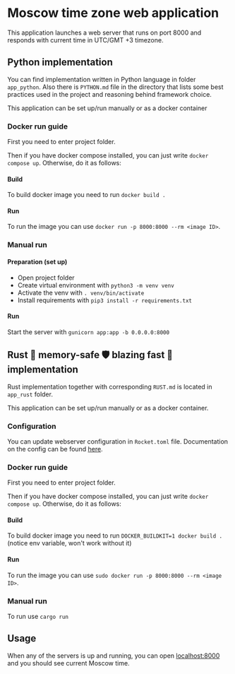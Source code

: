 # Moscow time zone web application

This application launches a web server that runs on port 8000 and responds with current time in UTC/GMT +3 timezone.

## Python implementation

You can find implementation written in Python language in folder `app_python`. Also there is `PYTHON.md` file in the directory that lists some best practices used in the project and reasoning behind framework choice.

This application can be set up/run manually or as a docker container

### Docker run guide

First you need to enter project folder.

Then if you have docker compose installed, you can just write `docker compose up`. Otherwise, do it as follows:

#### Build

To build docker image you need to run `docker build .`

#### Run

To run the image you can use `docker run -p 8000:8000 --rm <image ID>`.

### Manual run

#### Preparation (set up)

* Open project folder
* Create virtual environment with `python3 -m venv venv`
* Activate the venv with `. venv/bin/activate`
* Install requirements with `pip3 install -r requirements.txt`

#### Run

Start the server with `gunicorn app:app -b 0.0.0.0:8000`

## Rust 🦀 memory-safe 🛡️ blazing fast 🚀 implementation

Rust implementation together with corresponding `RUST.md` is located in `app_rust` folder.

This application can be set up/run manually or as a docker container.

### Configuration

You can update webserver configuration in `Rocket.toml` file. Documentation on the config can be found [here](https://rocket.rs/v0.5-rc/guide/configuration/).

### Docker run guide

First you need to enter project folder.

Then if you have docker compose installed, you can just write `docker compose up`. Otherwise, do it as follows:

#### Build

To build docker image you need to run `DOCKER_BUILDKIT=1 docker build .` (notice env variable, won't work without it)

#### Run

To run the image you can use `sudo docker run -p 8000:8000 --rm <image ID>`.

### Manual run

To run use `cargo run`

## Usage

When any of the servers is up and running, you can open [localhost:8000](localhost:8000) and you should see current Moscow time.
